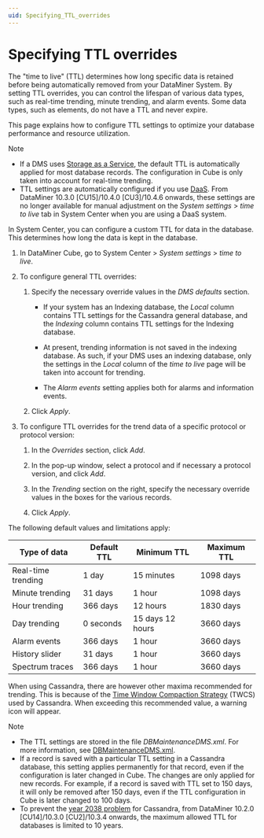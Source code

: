 ```yaml
---
uid: Specifying_TTL_overrides
---
```


# Specifying TTL overrides

The "time to live" (TTL) determines how long specific data is retained before being automatically removed from your DataMiner System. By setting TTL overrides, you can control the lifespan of various data types, such as real-time trending, minute trending, and alarm events. Some data types, such as elements, do not have a TTL and never expire.

This page explains how to configure TTL settings to optimize your database performance and resource utilization.

> [!NOTE]
>
> - If a DMS uses [Storage as a Service](xref:STaaS), the default TTL is automatically applied for most database records. The configuration in Cube is only taken into account for real-time trending.
> - TTL settings are automatically configured if you use [DaaS](xref:Creating_a_DMS_in_the_cloud). From DataMiner 10.3.0 [CU15]/10.4.0 [CU3]/10.4.6 onwards<!--RN 39173-->, these settings are no longer available for manual adjustment on the *System settings* > *time to live* tab in System Center when you are using a DaaS system.

In System Center, you can configure a custom TTL for data in the database. This determines how long the data is kept in the database.

1. In DataMiner Cube, go to System Center \> *System settings* > *time to live*.

1. To configure general TTL overrides:

   1. Specify the necessary override values in the *DMS defaults* section.

      - If your system has an Indexing database, the *Local* column contains TTL settings for the Cassandra general database, and the *Indexing* column contains TTL settings for the Indexing database.

      - At present, trending information is not saved in the indexing database. As such, if your DMS uses an indexing database, only the settings in the *Local* column of the *time to live* page will be taken into account for trending.

      - The *Alarm events* setting applies both for alarms and information events.

   1. Click *Apply*.

1. To configure TTL overrides for the trend data of a specific protocol or protocol version:

   1. In the *Overrides* section, click *Add*.

   1. In the pop-up window, select a protocol and if necessary a protocol version, and click *Add*.

   1. In the *Trending* section on the right, specify the necessary override values in the boxes for the various records.

   1. Click *Apply*.

The following default values and limitations apply:

| Type of data       | Default TTL | Minimum TTL      | Maximum TTL |
|--------------------|-------------|------------------|-------------|
| Real-time trending | 1 day       | 15 minutes       | 1098 days   |
| Minute trending    | 31 days     | 1 hour           | 1098 days   |
| Hour trending      | 366 days    | 12 hours         | 1830 days   |
| Day trending       | 0 seconds   | 15 days 12 hours | 3660 days   |
| Alarm events       | 366 days    | 1 hour           | 3660 days   |
| History slider     | 31 days     | 1 hour           | 3660 days   |
| Spectrum traces    | 366 days    | 1 hour           | 3660 days   |

When using Cassandra, there are however other maxima recommended for trending. This is because of the [Time Window Compaction Strategy](xref:Cassandra_TWCS) (TWCS) used by Cassandra. When exceeding this recommended value, a warning icon will appear.

> [!NOTE]
>
> - The TTL settings are stored in the file *DBMaintenanceDMS.xml*. For more information, see [DBMaintenanceDMS.xml](xref:DBMaintenanceDMS_xml).
> - If a record is saved with a particular TTL setting in a Cassandra database, this setting applies permanently for that record, even if the configuration is later changed in Cube. The changes are only applied for new records. For example, if a record is saved with TTL set to 150 days, it will only be removed after 150 days, even if the TTL configuration in Cube is later changed to 100 days.
> - To prevent the [year 2038 problem](xref:Year_2038_Problem_for_Cassandra) for Cassandra, from DataMiner 10.2.0 [CU14]/10.3.0 [CU2]/10.3.4 onwards, the maximum allowed TTL for databases is limited to 10 years.
